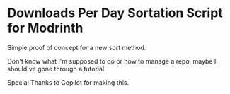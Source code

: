 # Downloads Per Day Sortation Script for Modrinth

Simple proof of concept for a new sort method. 

Don't know what I'm supposed to do or how to manage a repo, maybe I should've gone through a tutorial.


Special Thanks to Copilot for making this.
